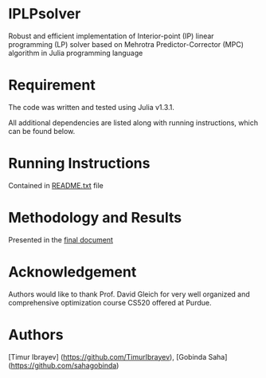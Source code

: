 # IPLPsolver
Robust and efficient implementation of Interior-point (IP) linear programming (LP) solver based on Mehrotra Predictor-Corrector (MPC) algorithm in Julia programming language

# Requirement
The code was written and tested using Julia v1.3.1. 

All additional dependencies are listed along with running instructions, which can be found below.

# Running Instructions
Contained in [README.txt](https://github.com/TimurIbrayev/IPLPsolver/blob/main/README.txt) file

# Methodology and Results
Presented in the [final document](https://github.com/TimurIbrayev/IPLPsolver/blob/main/docs/CS520_project_FINAL.pdf)

# Acknowledgement
Authors would like to thank Prof. David Gleich for very well organized and comprehensive optimization course CS520 offered at Purdue.

# Authors
[Timur Ibrayev] (https://github.com/TimurIbrayev), [Gobinda Saha] (https://github.com/sahagobinda)
